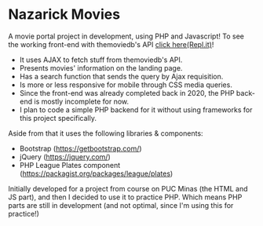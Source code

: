 # Nazarick Movies
A movie portal project in development, using PHP and Javascript!
To see the working front-end with themoviedb's API <a href='https://sitediwt2.undefmoonface.repl.co/'>click here(Repl.it)</a>!

- It uses AJAX to fetch stuff from themoviedb's API.
- Presents movies' information on the landing page.
- Has a search function that sends the query by Ajax requisition.
- Is more or less responsive for mobile through CSS media queries.
- Since the front-end was already completed back in 2020, the PHP back-end is mostly incomplete for now.
- I plan to code a simple PHP backend for it without using frameworks for this project specifically.

Aside from that it uses the following libraries & components:
- Bootstrap (https://getbootstrap.com/)
- jQuery (https://jquery.com/)
- PHP League Plates component (https://packagist.org/packages/league/plates)
  
Initially developed for a project from course on PUC Minas (the HTML and JS part), and then I decided to use it to practice PHP.
Which means PHP parts are still in development (and not optimal, since I'm using this for practice!)
